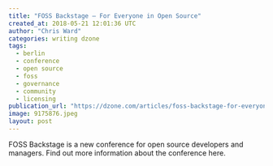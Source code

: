 ```yaml
---
title: "FOSS Backstage – For Everyone in Open Source"
created_at: 2018-05-21 12:01:36 UTC
author: "Chris Ward"
categories: writing dzone
tags:
  - berlin
  - conference
  - open source
  - foss
  - governance
  - community
  - licensing
publication_url: "https://dzone.com/articles/foss-backstage-for-everyone-in-open-source"
image: 9175876.jpeg
layout: post
---
```

FOSS Backstage is a new conference for open source developers and managers. Find out more information about the conference here.

